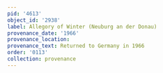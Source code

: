 ```yaml
---
pid: '4613'
object_id: '2938'
label: Allegory of Winter (Neuburg an der Donau)
provenance_date: '1966'
provenance_location:
provenance_text: Returned to Germany in 1966
order: '0113'
collection: provenance
---
```


